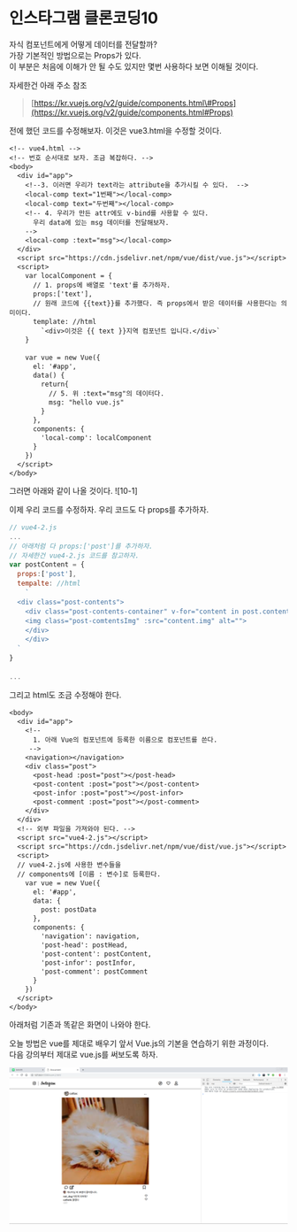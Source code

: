 # 인스타그램 클론코딩10

자식 컴포넌트에게 어떻게 데이터를 전달할까?  
가장 기본적인 방법으로는 Props가 있다.  
이 부분은 처음에 이해가 안 될 수도 있지만 몇번 사용하다 보면 이해될 것이다.

자세한건 아래 주소 참조

> [https://kr.vuejs.org/v2/guide/components.html\#Props](https://kr.vuejs.org/v2/guide/components.html#Props)

전에 했던 코드를 수정해보자. 이것은 vue3.html을 수정할 것이다.

```markup
<!-- vue4.html -->
<!-- 번호 순서대로 보자. 조금 복잡하다. -->
<body>
  <div id="app">
    <!--3. 이러면 우리가 text라는 attribute을 추가시킬 수 있다.  -->
    <local-comp text="1번째"></local-comp>
    <local-comp text="두번째"></local-comp>
    <!-- 4. 우리가 만든 attr에도 v-bind를 사용할 수 있다. 
      우리 data에 있는 msg 데이터를 전달해보자.
    -->
    <local-comp :text="msg"></local-comp>
  </div>
  <script src="https://cdn.jsdelivr.net/npm/vue/dist/vue.js"></script>
  <script>
    var localComponent = {
      // 1. props에 배열로 'text'를 추가하자.
      props:['text'],
      // 원래 코드에 {{text}}를 추가했다. 즉 props에서 받은 데이터를 사용한다는 의미이다.
      template: //html
        `<div>이것은 {{ text }}지역 컴포넌트 입니다.</div>`
    }

    var vue = new Vue({
      el: '#app',
      data() {
        return{
          // 5. 위 :text="msg"의 데이터다.
          msg: "hello vue.js"
        }
      },
      components: {
        'local-comp': localComponent
      }
    })
  </script>
</body>
```

그러면 아래와 같이 나올 것이다. !\[10-1\]

이제 우리 코드를 수정하자. 우리 코드도 다 props를 추가하자.

```javascript
// vue4-2.js
...
// 아래처럼 다 props:['post']를 추가하자.
// 자세한건 vue4-2.js 코드를 참고하자.
var postContent = {
  props:['post'],
  tempalte: //html
    `
  <div class="post-contents">
    <div class="post-contents-container" v-for="content in post.contents">
    <img class="post-comtentsImg" :src="content.img" alt="">
    </div>
    </div>
  `
}

...
```

그리고 html도 조금 수정해야 한다.

```markup
<body>
  <div id="app">
    <!--
      1. 아래 Vue의 컴포넌트에 등록한 이름으로 컴포넌트를 쓴다.
     -->
    <navigation></navigation>
    <div class="post">
      <post-head :post="post"></post-head>
      <post-content :post="post"></post-content>
      <post-infor :post="post"></post-infor>
      <post-comment :post="post"></post-comment>
    </div>
  </div>
  <!-- 외부 파일을 가져와야 된다. -->
  <script src="vue4-2.js"></script>
  <script src="https://cdn.jsdelivr.net/npm/vue/dist/vue.js"></script>
  <script>
  // vue4-2.js에 사용한 변수들을 
  // components에 [이름 : 변수]로 등록한다.
    var vue = new Vue({
      el: '#app',
      data: {
        post: postData
      },
      components: {
        'navigation': navigation,
        'post-head': postHead,
        'post-content': postContent,
        'post-infor': postInfor,
        'post-comment': postComment
      }
    })
  </script>
</body>
```

아래처럼 기존과 똑같은 화면이 나와야 한다.

오늘 방법은 vue를 제대로 배우기 앞서 Vue.js의 기본을 연습하기 위한 과정이다.  
다음 강의부터 제대로 vue.js를 써보도록 하자.

![10-3](.gitbook/assets/10-3.png)

